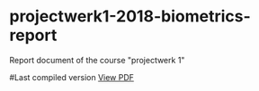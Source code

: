 # projectwerk1-2018-biometrics-report
Report document of the course "projectwerk 1"

#Last compiled version
[View PDF](https://mega.nz/#!gKxz2KjC!WKe63NlQmQzkQH2QSR9pHV0-MFu2p4io5wu_7qHRrcE)
